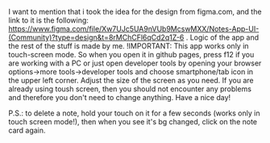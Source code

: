 I want to mention that i took the idea for the design from figma.com, and the link to it is the following: https://www.figma.com/file/Xw7UJc5UA9nVUb9McswMXX/Notes-App-UI-(Community)?type=design&t=8rMChCFl6qCd2q1Z-6 . Logic of the app and the rest of the stuff is made by me.
!IMPORTANT: This app works only in touch-screen mode. So when you open it in github pages, press f12 if you are working with a PC or just open developer tools by opening your browser options->more tools->developer tools and choose smartphone/tab icon in the upper left corner. Adjust the size of the screen as you need. If you are already using toush screen, then you should not encounter any problems and therefore you don't need to change anything. 
Have a nice day!

P.S.: to delete a note, hold your touch on it for a few seconds (works only in touch screen mode!), then when you see it's bg changed, click on the note card again.
